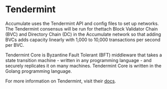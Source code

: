 # Tendermint

Accumulate uses the Tendermint API and config files to set up networks. The Tendermint consensus will be run for thettach Block Validator Chain (BVC) and Directory Chain (DC) in the Accumulate network so that adding BVCs adds capacity linearly with 1,000 to 10,000 transactions per second per BVC.

Tendermint Core is Byzantine Fault Tolerant (BFT) middleware that takes a state transition machine - written in any programming language - and securely replicates it on many machines. Tendermint Core is written in the Golang programming language.

For more information on Tendermint, visit their [docs](https://docs.tendermint.com).
